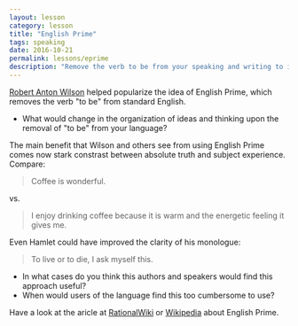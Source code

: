 ```yaml
---
layout: lesson
category: lesson
title: "English Prime"
tags: speaking
date: 2016-10-21
permalink: lessons/eprime
description: "Remove the verb to be from your speaking and writing to improve clarity"
---
```

[Robert Anton Wilson](https://en.wikipedia.org/wiki/Robert_Anton_Wilson) helped popularize the idea of English Prime, which removes the verb "to be" from standard English.

- What would change in the organization of ideas and thinking upon the removal of "to be" from your language?

The main benefit that Wilson and others see from using English Prime comes now stark constrast between absolute truth and subject experience. Compare:  
<blockquote>Coffee is wonderful.</blockquote> 
vs.   
<blockquote>I enjoy drinking coffee because it is warm and the energetic feeling it gives me.</blockquote> 

Even Hamlet could have improved the clarity of his monologue:
<blockquote>To live or to die,
I ask myself this.</blockquote>

- In what cases do you think this authors and speakers would find this approach useful?
- When would users of the language find this too cumbersome to use? 

Have a look at the aricle at [RationalWiki](http://rationalwiki.org/wiki/E-Prime) or [Wikipedia](https://en.wikipedia.org/wiki/E-Prime) about English Prime.